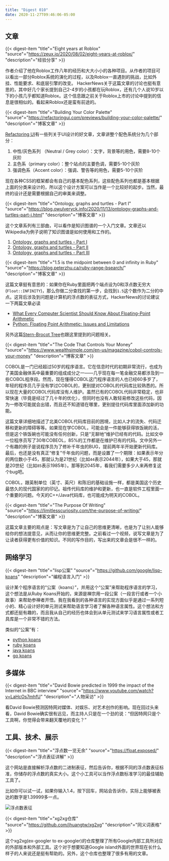 ```yaml
---
title: "Digest 010"
date: 2020-11-27T09:46:06-05:00
---
```


## 文章

{{< digest-item "title"="Eight years at Roblox" "source"="https://zeux.io/2020/08/02/eight-years-at-roblox/" "description"="经验分享" >}}

作者介绍了他在Roblox工作八年的经历和大大小小的各种项目。从作者的项目可以看出一部分Roblox系统的演化的过程，以及Roblox一直遇到的挑战，比如外挂、性能要求、和底层引擎的改变。 HackerNews关于这篇文章的讨论也挺有意思的，其中好几个家长提到自己2-4岁的小孩都在玩Roblox，还有几个人说10岁以下的小孩几乎都知道Roblox。这个信息跟之前关于Roblox上市的讨论中提到的信息是很相似的。看起来Roblox还是蛮有前途的。

{{< digest-item "title"="Building Your Color Palette" "source"="https://refactoringui.com/previews/building-your-color-palette/" "description"="博客文章" >}}

[Refactoring UI](https://refactoringui.com/)有一些列关于UI设计的好文章，文章讲整个配色系统分为几个部分：
1. 中性/灰色系列 （Neutral / Grey color）：文字，背景等的用色，需要8-10个灰阶
2. 主色系（primary color）：整个站点的主要色调，需要5-10个灰阶
3. 强调色系（Accent color）：强调、警告等的用色，需要5-10个灰阶

现在各种CSS的框架都会有自己的基本配色系列，这些配色系列也都是基本根据上面的分类来设计的，所以这个设计方案可以当作是一个比较好的起步。当然，最终的设计还是需要根据自己的审美来调整。


{{< digest-item "title"="Ontology, graphs and turtles - Part I" "source"="https://blog.owulveryck.info/2020/11/13/ontology-graphs-and-turtles-part-i.html" "description"="博客文章" >}}

这个文章系列有三部曲，可以看作是知识图谱的一个入门文章。文章还以Wikipedia为例子说明了知识图谱是如何使用和工作的。
1. [Ontology, graphs and turtles - Part I](https://blog.owulveryck.info/2020/11/13/ontology-graphs-and-turtles-part-i.html)
2. [Ontology, graphs and turtles - Part II](https://blog.owulveryck.info/2020/11/17/ontology-graphs-and-turtles-part-ii.html)
3. [Ontology, graphs and turtles - Part III](https://blog.owulveryck.info/2020/11/20/ontology-graphs-and-turtles-part-iii.html)

{{< digest-item "title"="1.5 is the midpoint between 0 and infinity in Ruby" "source"="https://blog.peterzhu.ca/ruby-range-bsearch/" "description"="博客文章" >}}

这篇文章挺有意思的：如果你在Ruby里面把两个端点设为0和浮点数无穷大(`Float::INFINITY`)，那么你做二分查找的第一步，会找到`1.5`这个数作为二分的中点。这背后涉及到问题是计算机的浮点数的表征方式，HackerNews的讨论建议一下两篇文章必读
* [What Every Computer Scientist Should Know About Floating-Point Arithmetic](https://docs.oracle.com/cd/E19957-01/806-3568/ncg_goldberg.html)
* [Python: Floating Point Arithmetic: Issues and Limitations](https://docs.python.org/3/tutorial/floatingpoint.html#tut-fp-issues)

另外这篇[Stern-Brocot Tree](https://www.cut-the-knot.org/blue/Stern.shtml)也跟这里提到的问题相关。


{{< digest-item "title"="The Code That Controls Your Money" "source"="https://www.wealthsimple.com/en-us/magazine/cobol-controls-your-money" "description"="博客文章" >}}

COBOL是一门已经超过50岁的程序语言。它在信息时代的初期非常流行，也成为了美国金融体系中最重要的组成成分之一——几乎现在每一笔金融交易都涉及到一些COBOL程序段。然而，现在懂得COBOL这门程序语言的人也已经60多岁了，年轻的程序员几乎没有学过COBOL的，更别提对COBOL的代码库比较熟悉的。所以现在大量的COBOL代码库没有人维护。虽然已有的COBOL代码非常稳定，也非常快速（毕竟是经过了几十年的优化），但同时也没有人敢轻易修改这些代码，因为一修改可能就会出错，而且还不知道错在哪里，更别提往代码库里面添加新的功能。

这篇文章详细地描述了北美COBOL代码库目前的困境，比如人才的流失、代码迁移和更新的障碍等等。如果现在学COBOL，可能会是一件能够获得铁饭碗的活，但是这个铁饭碗也可能没有任何创新，只是“无聊地”维护已经有的代码。比如文中一位程序员写了30年COBEOL，85%的工作都是在维护已有的代码。文中另外一个有趣的例子是说程序员为了修补千年虫的BUG，提前两年半开始更新代码库。最后，也还是没有真正“修复”千年虫的问题，而是设置了一个期限：如果表示年分的两位数小于45，那就认为是21世纪（比如`44`表示2044年），如果大于45，那就是20世纪（比如`85`表示1985年）。那等到2045年，看我们需要多少人来再修复这个bug吧。

COBOL，跟英制单位（英寸、英尺）和陈旧的基础设施一样，都是美国这个历史最悠久的现代国家的的印记。祖传代码库的维护和更新，也一直是软件工程里面一个重要的问题。今天的C++/Java代码库，也可能成为明天的COBOL。

{{< digest-item "title"="The Purpose Of Writing" "source"="https://limitlesscuriosity.com/the-purpose-of-writing/" "description"="博客文章" >}}

这篇文章主要的观点是：写文章是为了让自己的思维更清晰，也是为了让别人能够给你的想法提意见，从而让你的思维更完整。之前看过一个视频，说写文章是为了让读者获得更有价值的知识。不同的写作目的，写出来的文章会是很不一样的。

## 网络学习

{{< digest-item "title"="lisp公案" "source"="https://github.com/google/lisp-koans" "description"="编程语言入门" >}}

设计某个程序语言的“公案（koans）”，并用这个“公案”来帮助程序语言的学习，这个想法是从Ruby Koans开始的，来源是禅宗用一段公案（一段言行或者一个小故事）来帮助参禅者开悟。我在我看到的各种语言的实现方面似乎是通过一系列短小的、精心设计好的单元测试来帮助语言学习者了解各种语言属性。这个想法和方式都还挺有趣的，而且我从自己的经历也体会到从单元测试来学习语言属性或者工具库是一个非常不错的方法。

类似的“公案”有：
* [python koans](https://github.com/gregmalcolm/python_koans)
* [ruby koans](http://rubykoans.com/)
* [java koans](https://github.com/matyb/java-koans)
* [go koans](https://github.com/cdarwin/go-koans)

## 多媒体

{{< digest-item "title"="David Bowie predicted in 1999 the impact of the Internet in BBC interview" "source"="https://www.youtube.com/watch?v=LaHcOs7mhfU" "description"="人物采访" >}}

看David Bowie预测因特网对媒体、对娱乐、对艺术创作的影响。现在回过头来看，David Bowie确实很有远见，而主持人只是在一个劲的说：“但因特网只是个工具啊，你觉得会带来翻天覆地的变化？”

## 工具、技术、展示

{{< digest-item "title"="浮点数一览无余" "source"="https://float.exposed/" "description"="浮点表征详解" >}}

这个网站是直接解析浮点数的二进制表征，然后告诉你，根据不同的浮点数表征标准，你储存的浮点数的真实大小。这个小工具可以当作浮点数标准学习的最佳辅助工具了。

比如你可以试一试，如果你输入1.4，按下回车，网站会告诉你，实际上能够被表达的数字是1.39999多一点。

![浮点数表征](/images/floating_number.png)

{{< digest-item "title"="xg2xg仓库" "source"="https://github.com/jhuangtw/xg2xg" "description"="同义词表格" >}}

这个xg2xg(ex-googler to ex-googler)的仓库整理了所有Google内部工具所对应的外部版本和外部工具。这个对于想要知道Google island外面的世界现在长什么样子的人来说还是挺有帮助的。另外，这个仓库也整理了很多有用的文章。
